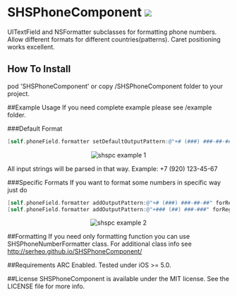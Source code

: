 SHSPhoneComponent <a href="https://travis-ci.org/Serheo/SHSPhoneComponent"><img src="https://travis-ci.org/Serheo/SHSPhoneComponent.png"/></a>
=================

UITextField and NSFormatter subclasses for formatting phone numbers. Allow different formats for different countries(patterns).
Caret positioning works excellent.

## How To Install
pod 'SHSPhoneComponent' or copy /SHSPhoneComponent folder to your project.

##Example Usage
If you need complete example please see /example folder.

###Default Format
``` objective-c
[self.phoneField.formatter setDefaultOutputPattern:@"+# (###) ###-##-##"];
```
<p align="center">
  <img src="http://serheo.github.io/SHSPhoneComponent/readme/r1.jpg" alt="shspc example 1"/>
</p>
All input strings will be parsed in that way. 
Example: +7 (920) 123-45-67

###Specific Formats
If you want to format some numbers in specific way just do
``` objective-c
[self.phoneField.formatter addOutputPattern:@"+# (###) ###-##-##" forRegExp:@"^7[0-689]\\d*$" imagePath:@"flagRU"];
[self.phoneField.formatter addOutputPattern:@"+### (##) ###-###" forRegExp:@"^374\\d*$" imagePath:@"flagAM"];
```
<p align="center">
  <img src="http://serheo.github.io/SHSPhoneComponent/readme/r2.jpg" alt="shspc example 2"/>
</p>

##Formatting
If you need only formatting function you can use SHSPhoneNumberFormatter class. 
For additional class info see http://serheo.github.io/SHSPhoneComponent/

##Requirements
ARC Enabled.
Tested under iOS >= 5.0.

##License
SHSPhoneComponent is available under the MIT license. See the LICENSE file for more info.

